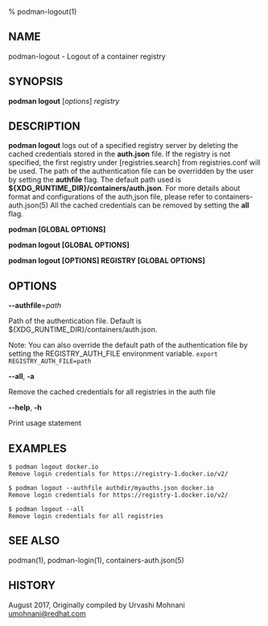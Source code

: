 % podman-logout(1)

## NAME
podman\-logout - Logout of a container registry

## SYNOPSIS
**podman logout** [*options*] *registry*

## DESCRIPTION
**podman logout** logs out of a specified registry server by deleting the cached credentials
stored in the **auth.json** file. If the registry is not specified, the first registry under [registries.search]
from registries.conf will be used. The path of the authentication file can be overridden by the user by setting the **authfile** flag.
The default path used is **${XDG\_RUNTIME\_DIR}/containers/auth.json**. For more details about format and configurations of the auth,json file, please refer to containers-auth.json(5)
All the cached credentials can be removed by setting the **all** flag.

**podman [GLOBAL OPTIONS]**

**podman logout [GLOBAL OPTIONS]**

**podman logout [OPTIONS] REGISTRY [GLOBAL OPTIONS]**

## OPTIONS

**--authfile**=*path*

Path of the authentication file. Default is ${XDG\_RUNTIME\_DIR}/containers/auth.json.

Note: You can also override the default path of the authentication file by setting the REGISTRY\_AUTH\_FILE
environment variable. `export REGISTRY_AUTH_FILE=path`

**--all**, **-a**

Remove the cached credentials for all registries in the auth file

**--help**, **-h**

Print usage statement

## EXAMPLES

```
$ podman logout docker.io
Remove login credentials for https://registry-1.docker.io/v2/
```

```
$ podman logout --authfile authdir/myauths.json docker.io
Remove login credentials for https://registry-1.docker.io/v2/
```

```
$ podman logout --all
Remove login credentials for all registries
```

## SEE ALSO
podman(1), podman-login(1), containers-auth.json(5)

## HISTORY
August 2017, Originally compiled by Urvashi Mohnani <umohnani@redhat.com>
